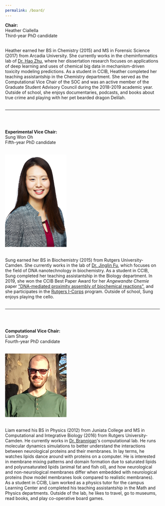 ```yaml
---
permalink: /board/
---
```


<p align="center">

<b>Chair:</b> <br />
Heather Ciallella <br />
Third-year PhD candidate <br /><br />

Heather earned her BS in Chemistry (2015) and MS in Forensic Science (2017) from Arcadia University. She currently works in the cheminformatics lab of <a href="https://zhu.camden.rutgers.edu/">Dr. Hao Zhu</a>, where her dissertation research focuses on applications of deep learning and uses of chemical big data in mechanism-driven toxicity modeling predictions. As a student in CCIB, Heather completed her teaching assistantship in the Chemistry department. She served as the Computational Vice Chair of the SOC and was an active member of the Graduate Student Advisory Council during the 2018-2019 academic year. Outside of school, she enjoys documentaries, podcasts, and books about true crime and playing with her pet bearded dragon Delilah. <br /><br />

<hr><br /><br />

<b>Experimental Vice Chair:</b> <br />
Sung Won Oh <br />
Fifth-year PhD candidate <br /><br />

<img src="https://github.com/ccib-social/ccib-social.github.io/blob/master/assets/images/sung.JPG?raw=true" alt="Sung Won Oh" width="200" /> <br /><br />

Sung earned her BS in Biochemistry (2015) from Rutgers University-Camden. She currently works in the lab of <a href="https://jinglinfu.camden.rutgers.edu/">Dr. Jinglin Fu</a>, which focuses on the field of DNA nanotechnology in biochemistry. As a student in CCIB, Sung completed her teaching assistantship in the Biology department. In 2019, she won the CCIB Best Paper Award for her <i>Angewandte Chemie</i> paper <a href="https://onlinelibrary.wiley.com/doi/abs/10.1002/anie.201806749">"DNA-mediated proximity assembly of biochemical reactions"</a>, and she participates in the <a href="http://oed.rutgers.edu/content/rutgers-i-corps-site">Rutgers I-Corps</a> program. Outside of school, Sung enjoys playing the cello. <br /><br />

<hr><br /><br />

<b>Computational Vice Chair:</b> <br />
Liam Sharp <br />
Fourth-year PhD candidate <br /><br />

<img src="https://github.com/ccib-social/ccib-social.github.io/blob/master/assets/images/liam.png?raw=true" alt="Liam Sharp" width="200" /> <br /><br />

Liam earned his BS in Physics (2012) from Juniata College and MS in Computational and Integrative Biology (2016) from Rutgers University-Camden. He currently works in <a href="https://branniganlab.wordpress.com/">Dr. Brannigan</a>'s computational lab. He runs molecular dynamics simulations to better understand the interactions between neurological proteins and their membranes. In lay terms, he watches lipids dance around with proteins on a computer. He is interested in membrane mixing patterns and domain formation due to saturated lipids and polyunsaturated lipids (animal fat and fish oil), and how neurological and non-neurological membranes differ when embedded with neurological proteins (how model membranes look compared to realistic membranes). As a student in CCIB, Liam worked as a physics tutor for the campus Learning Center and completed his teaching assistantship in the Math and Physics departments. Outside of the lab, he likes to travel, go to museums, read books, and play co-operative board games.

</p>
